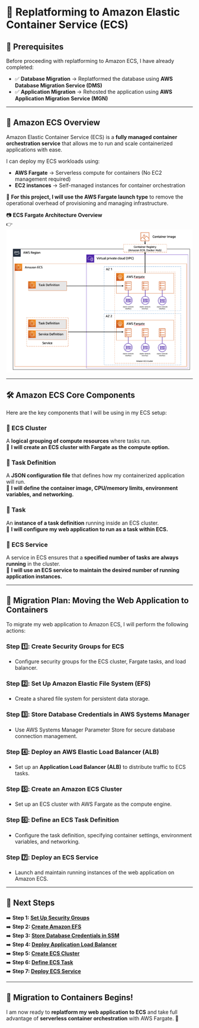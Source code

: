 # **🚀 Replatforming to Amazon Elastic Container Service (ECS)**

## **📌 Prerequisites**
Before proceeding with replatforming to Amazon ECS, I have already completed:
- ✅ **Database Migration** → Replatformed the database using **AWS Database Migration Service (DMS)**
- ✅ **Application Migration** → Rehosted the application using **AWS Application Migration Service (MGN)**

---

## **📖 Amazon ECS Overview**
Amazon Elastic Container Service (ECS) is a **fully managed container orchestration service** that allows me to run and scale containerized applications with ease.

I can deploy my ECS workloads using:
- **AWS Fargate** → Serverless compute for containers (No EC2 management required)
- **EC2 instances** → Self-managed instances for container orchestration

📌 **For this project, I will use the AWS Fargate launch type** to remove the operational overhead of provisioning and managing infrastructure.

📷 **ECS Fargate Architecture Overview**  
👉 [![ECS Fargate Architecture](./images/ecs-fargate-architecture.png)](./images/ecs-fargate-architecture.png)

---

## **🛠️ Amazon ECS Core Components**
Here are the key components that I will be using in my ECS setup:

### **🔹 ECS Cluster**
A **logical grouping of compute resources** where tasks run.  
📌 **I will create an ECS cluster with Fargate as the compute option.**

### **🔹 Task Definition**
A **JSON configuration file** that defines how my containerized application will run.  
📌 **I will define the container image, CPU/memory limits, environment variables, and networking.**

### **🔹 Task**
An **instance of a task definition** running inside an ECS cluster.  
📌 **I will configure my web application to run as a task within ECS.**

### **🔹 ECS Service**
A service in ECS ensures that a **specified number of tasks are always running** in the cluster.  
📌 **I will use an ECS service to maintain the desired number of running application instances.**

---

## **🚀 Migration Plan: Moving the Web Application to Containers**
To migrate my web application to Amazon ECS, I will perform the following actions:

### **Step 1️⃣: Create Security Groups for ECS**
- Configure security groups for the ECS cluster, Fargate tasks, and load balancer.

### **Step 2️⃣: Set Up Amazon Elastic File System (EFS)**
- Create a shared file system for persistent data storage.

### **Step 3️⃣: Store Database Credentials in AWS Systems Manager**
- Use AWS Systems Manager Parameter Store for secure database connection management.

### **Step 4️⃣: Deploy an AWS Elastic Load Balancer (ALB)**
- Set up an **Application Load Balancer (ALB)** to distribute traffic to ECS tasks.

### **Step 5️⃣: Create an Amazon ECS Cluster**
- Set up an ECS cluster with AWS Fargate as the compute engine.

### **Step 6️⃣: Define an ECS Task Definition**
- Configure the task definition, specifying container settings, environment variables, and networking.

### **Step 7️⃣: Deploy an ECS Service**
- Launch and maintain running instances of the web application on Amazon ECS.

---

## **📌 Next Steps**
➡️ **Step 1: [Set Up Security Groups](./set-up-security-groups.md)**  
➡️ **Step 2: [Create Amazon EFS](./create-efs.md)**  
➡️ **Step 3: [Store Database Credentials in SSM](./store-db-credentials.md)**  
➡️ **Step 4: [Deploy Application Load Balancer](./deploy-alb.md)**  
➡️ **Step 5: [Create ECS Cluster](./create-ecs-cluster.md)**  
➡️ **Step 6: [Define ECS Task](./define-ecs-task.md)**  
➡️ **Step 7: [Deploy ECS Service](./deploy-ecs-service.md)**  

---

## **🎉 Migration to Containers Begins!**
I am now ready to **replatform my web application to ECS** and take full advantage of **serverless container orchestration** with AWS Fargate. 🚀  
